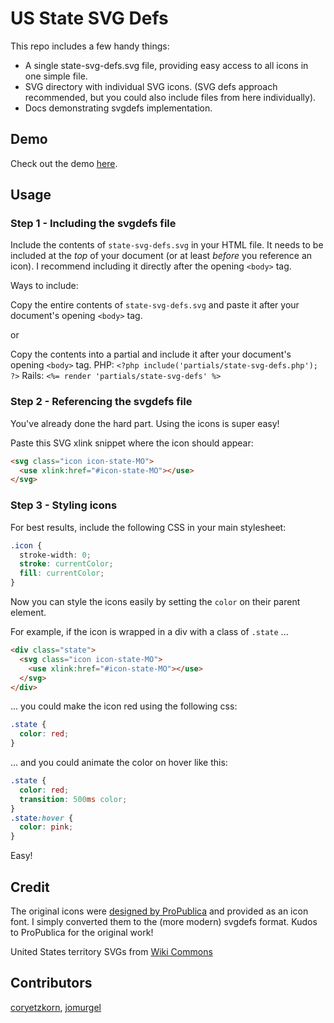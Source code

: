 # US State SVG Defs

This repo includes a few handy things:

+ A single state-svg-defs.svg file, providing easy access to all icons in one simple file.
+ SVG directory with individual SVG icons. (SVG defs approach recommended, but you could also include files from here individually).
+ Docs demonstrating svgdefs implementation.

## Demo
Check out the demo [here](https://coryetzkorn.github.io/state-svg-defs/).

## Usage

### Step 1 - Including the svgdefs file
Include the contents of `state-svg-defs.svg` in your HTML file. It needs to be included at the *top* of your document (or at least *before* you reference an icon). I recommend including it directly after the opening `<body>` tag.

Ways to include:

Copy the entire contents of `state-svg-defs.svg` and paste it after your document's opening `<body>` tag.

or

Copy the contents into a partial and include it after your document's opening `<body>` tag.
PHP: `<?php include('partials/state-svg-defs.php'); ?>`
Rails: `<%= render 'partials/state-svg-defs' %>`


### Step 2 - Referencing the svgdefs file

You've already done the hard part. Using the icons is super easy!

Paste this SVG xlink snippet where the icon should appear:

```html
<svg class="icon icon-state-MO">
  <use xlink:href="#icon-state-MO"></use>
</svg>
```

### Step 3 - Styling icons

For best results, include the following CSS in your main stylesheet:

```css
.icon {
  stroke-width: 0;
  stroke: currentColor;
  fill: currentColor;
}
```

Now you can style the icons easily by setting the `color` on their parent element.

For example, if the icon is wrapped in a div with a class of `.state` ...
```html
<div class="state">
  <svg class="icon icon-state-MO">
    <use xlink:href="#icon-state-MO"></use>
  </svg>
</div>
```

... you could make the icon red using the following css:

```css
.state {
  color: red;
}
```

... and you could animate the color on hover like this:

```css
.state {
  color: red;
  transition: 500ms color;
}
.state:hover {
  color: pink;
}
```
Easy!

## Credit
The original icons were [designed by ProPublica](https://github.com/propublica/stateface) and provided as an icon font.
I simply converted them to the (more modern) svgdefs format.
Kudos to ProPublica for the original work!

United States territory SVGs from [Wiki Commons](https://commons.wikimedia.org/wiki/File:Blank_USA,_w_territories.svg)

## Contributors
[coryetzkorn](https://github.com/coryetzkorn), [jomurgel](https://github.com/jomurgel)